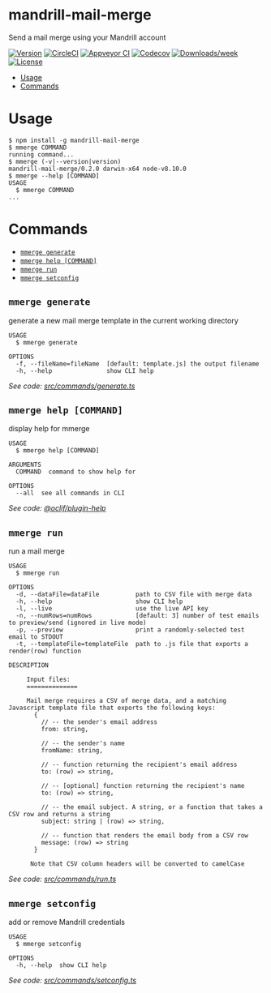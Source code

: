 mandrill-mail-merge
===================

Send a mail merge using your Mandrill account

[![Version](https://img.shields.io/npm/v/mandrill-mail-merge.svg)](https://npmjs.org/package/mandrill-mail-merge)
[![CircleCI](https://circleci.com/gh/centre-for-effective-altruism/mandrill-mail-merge/tree/master.svg?style=shield)](https://circleci.com/gh/centre-for-effective-altruism/mandrill-mail-merge/tree/master)
[![Appveyor CI](https://ci.appveyor.com/api/projects/status/github/centre-for-effective-altruism/mandrill-mail-merge?branch=master&svg=true)](https://ci.appveyor.com/project/centre-for-effective-altruism/mandrill-mail-merge/branch/master)
[![Codecov](https://codecov.io/gh/centre-for-effective-altruism/mandrill-mail-merge/branch/master/graph/badge.svg)](https://codecov.io/gh/centre-for-effective-altruism/mandrill-mail-merge)
[![Downloads/week](https://img.shields.io/npm/dw/mandrill-mail-merge.svg)](https://npmjs.org/package/mandrill-mail-merge)
[![License](https://img.shields.io/npm/l/mandrill-mail-merge.svg)](https://github.com/centre-for-effective-altruism/mandrill-mail-merge/blob/master/package.json)

<!-- toc -->
* [Usage](#usage)
* [Commands](#commands)
<!-- tocstop -->
# Usage
<!-- usage -->
```sh-session
$ npm install -g mandrill-mail-merge
$ mmerge COMMAND
running command...
$ mmerge (-v|--version|version)
mandrill-mail-merge/0.2.0 darwin-x64 node-v8.10.0
$ mmerge --help [COMMAND]
USAGE
  $ mmerge COMMAND
...
```
<!-- usagestop -->
# Commands
<!-- commands -->
* [`mmerge generate`](#mmerge-generate)
* [`mmerge help [COMMAND]`](#mmerge-help-command)
* [`mmerge run`](#mmerge-run)
* [`mmerge setconfig`](#mmerge-setconfig)

## `mmerge generate`

generate a new mail merge template in the current working directory

```
USAGE
  $ mmerge generate

OPTIONS
  -f, --fileName=fileName  [default: template.js] the output filename
  -h, --help               show CLI help
```

_See code: [src/commands/generate.ts](https://github.com/centre-for-effective-altruism/mandrill-mail-merge/blob/v0.2.0/src/commands/generate.ts)_

## `mmerge help [COMMAND]`

display help for mmerge

```
USAGE
  $ mmerge help [COMMAND]

ARGUMENTS
  COMMAND  command to show help for

OPTIONS
  --all  see all commands in CLI
```

_See code: [@oclif/plugin-help](https://github.com/oclif/plugin-help/blob/v1.2.4/src/commands/help.ts)_

## `mmerge run`

run a mail merge

```
USAGE
  $ mmerge run

OPTIONS
  -d, --dataFile=dataFile          path to CSV file with merge data
  -h, --help                       show CLI help
  -l, --live                       use the live API key
  -n, --numRows=numRows            [default: 3] number of test emails to preview/send (ignored in live mode)
  -p, --preview                    print a randomly-selected test email to STDOUT
  -t, --templateFile=templateFile  path to .js file that exports a render(row) function

DESCRIPTION

     Input files:
     ==============

     Mail merge requires a CSV of merge data, and a matching Javascript template file that exports the following keys:
       {
         // -- the sender's email address
         from: string,

         // -- the sender's name
         fromName: string,

         // -- function returning the recipient's email address
         to: (row) => string,

         // -- [optional] function returning the recipient's name
         to: (row) => string,

         // -- the email subject. A string, or a function that takes a CSV row and returns a string
         subject: string | (row) => string,

         // -- function that renders the email body from a CSV row
         message: (row) => string
       }

      Note that CSV column headers will be converted to camelCase
```

_See code: [src/commands/run.ts](https://github.com/centre-for-effective-altruism/mandrill-mail-merge/blob/v0.2.0/src/commands/run.ts)_

## `mmerge setconfig`

add or remove Mandrill credentials

```
USAGE
  $ mmerge setconfig

OPTIONS
  -h, --help  show CLI help
```

_See code: [src/commands/setconfig.ts](https://github.com/centre-for-effective-altruism/mandrill-mail-merge/blob/v0.2.0/src/commands/setconfig.ts)_
<!-- commandsstop -->
